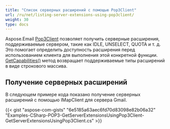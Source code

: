 ```yaml
---
title: "Список серверных расширений с помощью Pop3Client"
url: /ru/net/listing-server-extensions-using-pop3client/
weight: 30
type: docs
---
```



Aspose.Email [Pop3Client](https://reference.aspose.com/email/net/aspose.email.clients.pop3/pop3client/) позволяет получить серверные расширения, поддерживаемые сервером, такие как IDLE, UNSELECT, QUOTA и т. д. Это помогает определить доступность расширения перед использованием клиента для выполнения этой конкретной функции. [GetCapabilities()](https://reference.aspose.com/email/net/aspose.email.clients/emailclient/getcapabilities/#getcapabilities) метод возвращает поддерживаемые типы расширений в виде строкового массива.

## **Получение серверных расширений**

В следующем примере кода показано получение серверных расширений с помощью IMapClient для сервера Gmail.

{{< gist "aspose-com-gists" "6e5185a63aec6fd70d83098e82b06a32" "Examples-CSharp-POP3-GetServerExtensionsUsingPop3Client-GetServerExtensionsUsingPop3Client.cs" >}}
